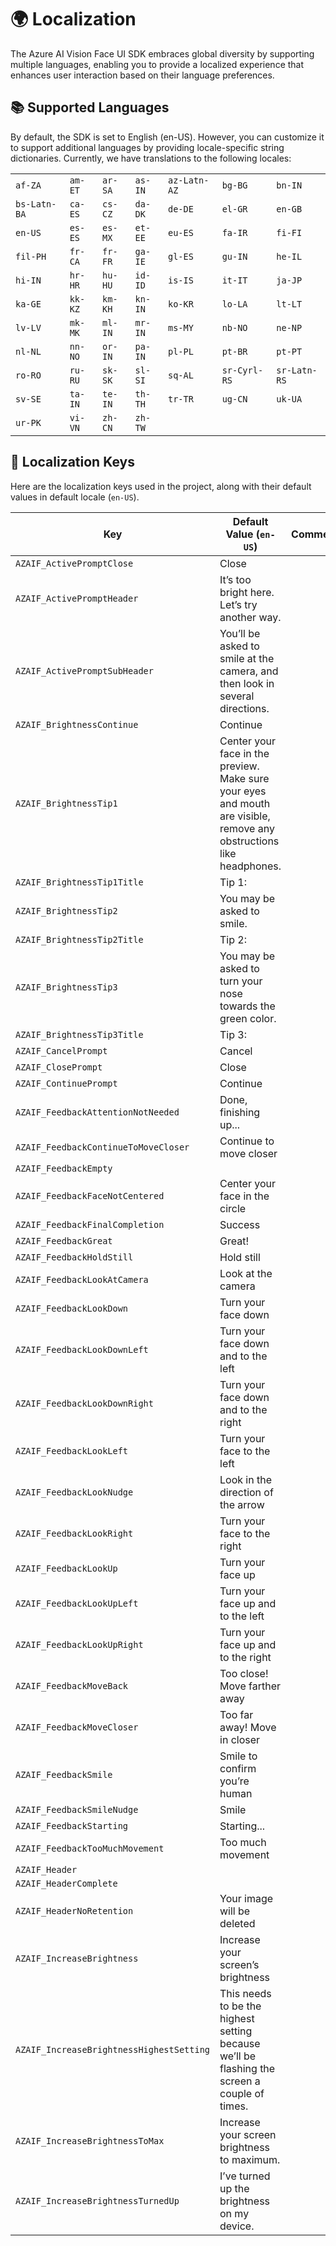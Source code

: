 # 🌍 Localization

The Azure AI Vision Face UI SDK embraces global diversity by supporting multiple languages, enabling you to provide a localized experience that enhances user interaction based on their language preferences.

## 📚 Supported Languages

By default, the SDK is set to English (en-US). However, you can customize it to support additional languages by providing locale-specific string dictionaries.
Currently, we have translations to the following locales:

| | | | | | | |
| - | - | - | - | - | - | - |
| `af-ZA` | `am-ET` | `ar-SA` | `as-IN` | `az-Latn-AZ` | `bg-BG` | `bn-IN` |
| `bs-Latn-BA` | `ca-ES` | `cs-CZ` | `da-DK` | `de-DE` | `el-GR` | `en-GB` |
| `en-US` | `es-ES` | `es-MX` | `et-EE` | `eu-ES` | `fa-IR` | `fi-FI` |
| `fil-PH` | `fr-CA` | `fr-FR` | `ga-IE` | `gl-ES` | `gu-IN` | `he-IL` |
| `hi-IN` | `hr-HR` | `hu-HU` | `id-ID` | `is-IS` | `it-IT` | `ja-JP` |
| `ka-GE` | `kk-KZ` | `km-KH` | `kn-IN` | `ko-KR` | `lo-LA` | `lt-LT` |
| `lv-LV` | `mk-MK` | `ml-IN` | `mr-IN` | `ms-MY` | `nb-NO` | `ne-NP` |
| `nl-NL` | `nn-NO` | `or-IN` | `pa-IN` | `pl-PL` | `pt-BR` | `pt-PT` |
| `ro-RO` | `ru-RU` | `sk-SK` | `sl-SI` | `sq-AL` | `sr-Cyrl-RS` | `sr-Latn-RS` |
| `sv-SE` | `ta-IN` | `te-IN` | `th-TH` | `tr-TR` | `ug-CN` | `uk-UA` |
| `ur-PK` | `vi-VN` | `zh-CN` | `zh-TW` | | | |


## 📝 Localization Keys

Here are the localization keys used in the project, along with their default values in default locale (`en-US`).

| Key | Default Value (`en-US`) | Comment |
| --- | --- | --- |
| `AZAIF_ActivePromptClose` | Close |  |
| `AZAIF_ActivePromptHeader` | It’s too bright here. Let’s try another way. |  |
| `AZAIF_ActivePromptSubHeader` | You’ll be asked to smile at the camera, and then look in several directions. |  |
| `AZAIF_BrightnessContinue` | Continue |  |
| `AZAIF_BrightnessTip1` | Center your face in the preview. Make sure your eyes and mouth are visible, remove any obstructions like headphones. |  |
| `AZAIF_BrightnessTip1Title` | Tip 1: |  |
| `AZAIF_BrightnessTip2` | You may be asked to smile. |  |
| `AZAIF_BrightnessTip2Title` | Tip 2: |  |
| `AZAIF_BrightnessTip3` | You may be asked to turn your nose towards the green color. |  |
| `AZAIF_BrightnessTip3Title` | Tip 3: |  |
| `AZAIF_CancelPrompt` | Cancel |  |
| `AZAIF_ClosePrompt` | Close |  |
| `AZAIF_ContinuePrompt` | Continue |  |
| `AZAIF_FeedbackAttentionNotNeeded` | Done, finishing up... |  |
| `AZAIF_FeedbackContinueToMoveCloser` | Continue to move closer |  |
| `AZAIF_FeedbackEmpty` |  |  |
| `AZAIF_FeedbackFaceNotCentered` | Center your face in the circle |  |
| `AZAIF_FeedbackFinalCompletion` | Success |  |
| `AZAIF_FeedbackGreat` | Great! |  |
| `AZAIF_FeedbackHoldStill` | Hold still |  |
| `AZAIF_FeedbackLookAtCamera` | Look at the camera |  |
| `AZAIF_FeedbackLookDown` | Turn your face down |  |
| `AZAIF_FeedbackLookDownLeft` | Turn your face down and to the left |  |
| `AZAIF_FeedbackLookDownRight` | Turn your face down and to the right |  |
| `AZAIF_FeedbackLookLeft` | Turn your face to the left |  |
| `AZAIF_FeedbackLookNudge` | Look in the direction of the arrow |  |
| `AZAIF_FeedbackLookRight` | Turn your face to the right |  |
| `AZAIF_FeedbackLookUp` | Turn your face up |  |
| `AZAIF_FeedbackLookUpLeft` | Turn your face up and to the left |  |
| `AZAIF_FeedbackLookUpRight` | Turn your face up and to the right |  |
| `AZAIF_FeedbackMoveBack` | Too close! Move farther away |  |
| `AZAIF_FeedbackMoveCloser` | Too far away! Move in closer |  |
| `AZAIF_FeedbackSmile` | Smile to confirm you’re human |  |
| `AZAIF_FeedbackSmileNudge` | Smile |  |
| `AZAIF_FeedbackStarting` | Starting... |  |
| `AZAIF_FeedbackTooMuchMovement` | Too much movement |  |
| `AZAIF_Header` |  |  |
| `AZAIF_HeaderComplete` |  |  |
| `AZAIF_HeaderNoRetention` | Your image will be deleted |  |
| `AZAIF_IncreaseBrightness` | Increase your screen’s brightness |  |
| `AZAIF_IncreaseBrightnessHighestSetting` | This needs to be the highest setting because we’ll be flashing the screen a couple of times. |  |
| `AZAIF_IncreaseBrightnessToMax` | Increase your screen brightness to maximum. |  |
| `AZAIF_IncreaseBrightnessTurnedUp` | I’ve turned up the brightness on my device. |  |
